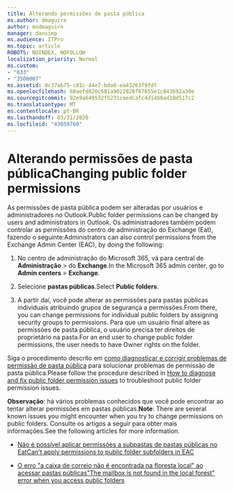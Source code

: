 ```yaml
---
title: Alterando permissões de pasta pública
ms.author: dmaguire
author: msdmaguire
manager: dansimp
ms.audience: ITPro
ms.topic: article
ROBOTS: NOINDEX, NOFOLLOW
localization_priority: Normal
ms.custom:
- "633"
- "3500007"
ms.assetid: 0c37ab75-c81c-44e7-bda8-ea43263f9fdf
ms.openlocfilehash: 68aefd820c681a9022828f67655e1c843692a30e
ms.sourcegitcommit: 92e9a649532f5231ceedcafc4d14b8ad18d517c2
ms.translationtype: MT
ms.contentlocale: pt-BR
ms.lasthandoff: 03/31/2020
ms.locfileid: "43059760"
---
```

# <a name="changing-public-folder-permissions"></a><span data-ttu-id="01df1-102">Alterando permissões de pasta pública</span><span class="sxs-lookup"><span data-stu-id="01df1-102">Changing public folder permissions</span></span>

<span data-ttu-id="01df1-103">As permissões de pasta pública podem ser alteradas por usuários e administradores no Outlook.</span><span class="sxs-lookup"><span data-stu-id="01df1-103">Public folder permissions can be changed by users and administrators in Outlook.</span></span> <span data-ttu-id="01df1-104">Os administradores também podem controlar as permissões do centro de administração do Exchange (Eat), fazendo o seguinte:</span><span class="sxs-lookup"><span data-stu-id="01df1-104">Administrators can also control permissions from the Exchange Admin Center (EAC), by doing the following:</span></span>
  
1. <span data-ttu-id="01df1-105">No centro de administração do Microsoft 365, vá para central de **Administração** \> do **Exchange**.</span><span class="sxs-lookup"><span data-stu-id="01df1-105">In the Microsoft 365 admin center, go to **Admin centers** \> **Exchange**.</span></span>

2. <span data-ttu-id="01df1-106">Selecione **pastas públicas**.</span><span class="sxs-lookup"><span data-stu-id="01df1-106">Select **Public folders**.</span></span>

3. <span data-ttu-id="01df1-107">A partir daí, você pode alterar as permissões para pastas públicas individuais atribuindo grupos de segurança a permissões.</span><span class="sxs-lookup"><span data-stu-id="01df1-107">From there, you can change permissions for individual public folders by assigning security groups to permissions.</span></span> <span data-ttu-id="01df1-108">Para que um usuário final altere as permissões de pasta pública, o usuário precisa ter direitos de proprietário na pasta.</span><span class="sxs-lookup"><span data-stu-id="01df1-108">For an end user to change public folder permissions, the user needs to have Owner rights on the folder.</span></span>

<span data-ttu-id="01df1-109">Siga o procedimento descrito em [como diagnosticar e corrigir problemas de permissão de pasta pública](https://docs.microsoft.com/exchange/troubleshoot/public-folders/public-folder-permission-issues) para solucionar problemas de permissão de pasta pública.</span><span class="sxs-lookup"><span data-stu-id="01df1-109">Please follow the procedure described in [How to diagnose and fix public folder permission issues](https://docs.microsoft.com/exchange/troubleshoot/public-folders/public-folder-permission-issues) to troubleshoot public folder permission issues.</span></span>

<span data-ttu-id="01df1-110">**Observação**: há vários problemas conhecidos que você pode encontrar ao tentar alterar permissões em pastas públicas.</span><span class="sxs-lookup"><span data-stu-id="01df1-110">**Note**: There are several known issues you might encounter when you try to change permissions on public folders.</span></span> <span data-ttu-id="01df1-111">Consulte os artigos a seguir para obter mais informações.</span><span class="sxs-lookup"><span data-stu-id="01df1-111">See the following articles for more information.</span></span>

- [<span data-ttu-id="01df1-112">Não é possível aplicar permissões a subpastas de pastas públicas no Eat</span><span class="sxs-lookup"><span data-stu-id="01df1-112">Can't apply permissions to public folder subfolders in EAC</span></span>](https://docs.microsoft.com/exchange/troubleshoot/public-folders/can%E2%80%99t-apply-permissions-public-folder-subfolders)

- [<span data-ttu-id="01df1-113">O erro "a caixa de correio não é encontrada na floresta local" ao acessar pastas públicas</span><span class="sxs-lookup"><span data-stu-id="01df1-113">"The mailbox is not found in the local forest" error when you access public folders</span></span>](https://docs.microsoft.com/exchange/troubleshoot/public-folders/mailbox-not-found-local-forest-public-folder)
